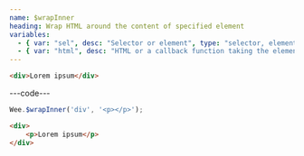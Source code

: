 ```yaml
---
name: $wrapInner
heading: Wrap HTML around the content of specified element
variables:
  - { var: "sel", desc: "Selector or element", type: "selector, element", req: true }
  - { var: "html", desc: "HTML or a callback function taking the element and index", type: "string, callback", req: true }
---
```


```html
<div>Lorem ipsum</div>
```

---code---

```javascript
Wee.$wrapInner('div', '<p></p>');
```

```html
<div>
    <p>Lorem ipsum</p>
</div>
```